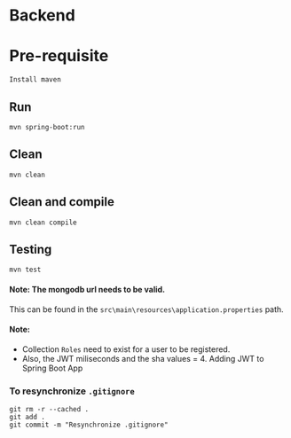 # Backend

# Pre-requisite
    Install maven 

## Run
    mvn spring-boot:run

## Clean
    mvn clean

## Clean and compile
    mvn clean compile

## Testing
    mvn test

#### Note: The mongodb url needs to be valid.
This can be found in the `src\main\resources\application.properties` path.

#### Note: 
- Collection `Roles` need to exist for a user to be registered.
-  Also, the JWT miliseconds and the sha values = 4. Adding JWT to Spring Boot App


### To resynchronize `.gitignore`
    git rm -r --cached .
    git add .
    git commit -m "Resynchronize .gitignore"


